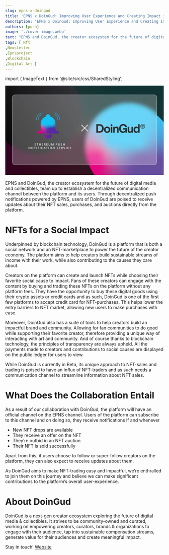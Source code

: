 ```yaml
---
slug: epns-x-doingud
title: 'EPNS x DoinGud: Improving User Experience and Creating Impact in the NFT Market'
description: 'EPNS x DoinGud: Improving User Experience and Creating Impact in the NFT Market'
authors: [push]
image: './cover-image.webp'
text: "EPNS and DoinGud, the creator ecosystem for the future of digital media and collectibles, team up to establish a decentralized communication channel between the platform and its users."
tags: [ Nft
,Newsletter
,Epnsproject
,Blockchain
,Digital Art ]
---
```


import { ImageText } from '@site/src/css/SharedStyling';

![Cover image of EPNS x DoinGud: Improving User Experience and Creating Impact in the NFT Market](./cover-image.webp)

<!--truncate-->

EPNS and DoinGud, the creator ecosystem for the future of digital media and collectibles, team up to establish a decentralized communication channel between the platform and its users. Through decentralized push notifications powered by EPNS, users of DoinGud are poised to receive updates about their NFT sales, purchases, and auctions directly from the platform.

# NFTs for a Social Impact

Underpinned by blockchain technology, DoinGud is a platform that is both a social network and an NFT-marketplace to power the future of the creator economy. The platform aims to help creators build sustainable streams of income with their work, while also contributing to the causes they care about.

Creators on the platform can create and launch NFTs while choosing their favorite social cause to impact. Fans of these creators can engage with the content by buying and trading these NFTs on the platform without any platform fees. They have the opportunity to buy these digital goods using their crypto assets or credit cards and as such, DoinGud is one of the first few platforms to accept credit card for NFT-purchases. This helps lower the entry barriers to NFT market, allowing new users to make purchases with ease.

Moreover, DoinGud also has a suite of tools to help creators build an impactful brand and community. Allowing for fan communities to do good while supporting their favorite creator, therefore providing a unique way of interacting with art and community. And of course thanks to blockchain technology, the principles of transparency are always upheld. All the payments made to creators and contributions to social causes are displayed on the public ledger for users to view.

While DoinGud is currently in Beta, its unique approach to NFT-sales and trading is poised to have an influx of NFT-traders and as such needs a communication channel to streamline information about NFT sales.

# What Does the Collaboration Entail

As a result of our collaboration with DoinGud, the platform will have an official channel on the EPNS channel. Users of the platform can subscribe to this channel and on doing so, they receive notifications if and whenever

- New NFT drops are available
- They receive an offer on the NFT
- They’re outbid in an NFT auction
- Their NFT is sold successfully

Apart from this, if users choose to follow or super-follow creators on the platform, they can also expect to receive updates about them.

As DoinGud aims to make NFT-trading easy and impactful, we’re enthralled to join them on this journey and believe we can make significant contributions to the platform’s overall user-experience.

# **About DoinGud**

DoinGud is a next-gen creator ecosystem exploring the future of digital media & collectibles. It strives to be community-owned and curated, working on empowering creators, curators, brands & organizations to engage with their audience, tap into sustainable compensation streams, generate value for their audiences and create meaningful impact.

Stay in touch! [Website](https://doingud.com/)
